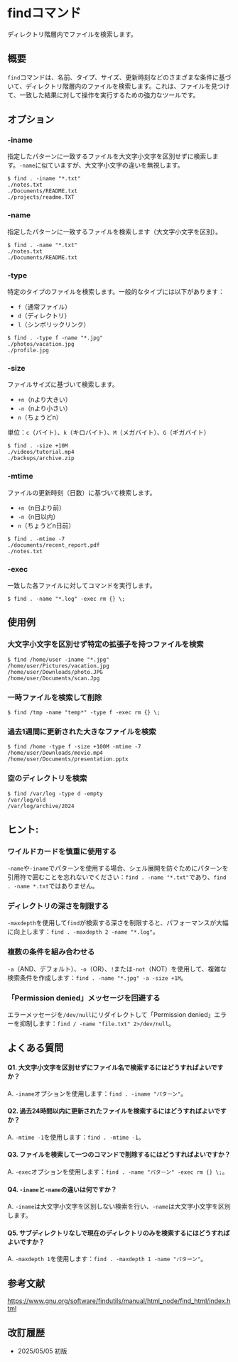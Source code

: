 # findコマンド

ディレクトリ階層内でファイルを検索します。

## 概要

`find`コマンドは、名前、タイプ、サイズ、更新時刻などのさまざまな条件に基づいて、ディレクトリ階層内のファイルを検索します。これは、ファイルを見つけて、一致した結果に対して操作を実行するための強力なツールです。

## オプション

### **-iname**

指定したパターンに一致するファイルを大文字小文字を区別せずに検索します。`-name`に似ていますが、大文字小文字の違いを無視します。

```console
$ find . -iname "*.txt"
./notes.txt
./Documents/README.txt
./projects/readme.TXT
```

### **-name**

指定したパターンに一致するファイルを検索します（大文字小文字を区別）。

```console
$ find . -name "*.txt"
./notes.txt
./Documents/README.txt
```

### **-type**

特定のタイプのファイルを検索します。一般的なタイプには以下があります：
- `f`（通常ファイル）
- `d`（ディレクトリ）
- `l`（シンボリックリンク）

```console
$ find . -type f -name "*.jpg"
./photos/vacation.jpg
./profile.jpg
```

### **-size**

ファイルサイズに基づいて検索します。
- `+n`（nより大きい）
- `-n`（nより小さい）
- `n`（ちょうどn）

単位：`c`（バイト）、`k`（キロバイト）、`M`（メガバイト）、`G`（ギガバイト）

```console
$ find . -size +10M
./videos/tutorial.mp4
./backups/archive.zip
```

### **-mtime**

ファイルの更新時刻（日数）に基づいて検索します。
- `+n`（n日より前）
- `-n`（n日以内）
- `n`（ちょうどn日前）

```console
$ find . -mtime -7
./documents/recent_report.pdf
./notes.txt
```

### **-exec**

一致した各ファイルに対してコマンドを実行します。

```console
$ find . -name "*.log" -exec rm {} \;
```

## 使用例

### 大文字小文字を区別せず特定の拡張子を持つファイルを検索

```console
$ find /home/user -iname "*.jpg"
/home/user/Pictures/vacation.jpg
/home/user/Downloads/photo.JPG
/home/user/Documents/scan.Jpg
```

### 一時ファイルを検索して削除

```console
$ find /tmp -name "temp*" -type f -exec rm {} \;
```

### 過去1週間に更新された大きなファイルを検索

```console
$ find /home -type f -size +100M -mtime -7
/home/user/Downloads/movie.mp4
/home/user/Documents/presentation.pptx
```

### 空のディレクトリを検索

```console
$ find /var/log -type d -empty
/var/log/old
/var/log/archive/2024
```

## ヒント:

### ワイルドカードを慎重に使用する

`-name`や`-iname`でパターンを使用する場合、シェル展開を防ぐためにパターンを引用符で囲むことを忘れないでください：`find . -name "*.txt"`であり、`find . -name *.txt`ではありません。

### ディレクトリの深さを制限する

`-maxdepth`を使用して`find`が検索する深さを制限すると、パフォーマンスが大幅に向上します：`find . -maxdepth 2 -name "*.log"`。

### 複数の条件を組み合わせる

`-a`（AND、デフォルト）、`-o`（OR）、`!`または`-not`（NOT）を使用して、複雑な検索条件を作成します：`find . -name "*.jpg" -a -size +1M`。

### 「Permission denied」メッセージを回避する

エラーメッセージを`/dev/null`にリダイレクトして「Permission denied」エラーを抑制します：`find / -name "file.txt" 2>/dev/null`。

## よくある質問

#### Q1. 大文字小文字を区別せずにファイル名で検索するにはどうすればよいですか？
A. `-iname`オプションを使用します：`find . -iname "パターン"`。

#### Q2. 過去24時間以内に更新されたファイルを検索するにはどうすればよいですか？
A. `-mtime -1`を使用します：`find . -mtime -1`。

#### Q3. ファイルを検索して一つのコマンドで削除するにはどうすればよいですか？
A. `-exec`オプションを使用します：`find . -name "パターン" -exec rm {} \;`。

#### Q4. `-iname`と`-name`の違いは何ですか？
A. `-iname`は大文字小文字を区別しない検索を行い、`-name`は大文字小文字を区別します。

#### Q5. サブディレクトリなしで現在のディレクトリのみを検索するにはどうすればよいですか？
A. `-maxdepth 1`を使用します：`find . -maxdepth 1 -name "パターン"`。

## 参考文献

https://www.gnu.org/software/findutils/manual/html_node/find_html/index.html

## 改訂履歴

- 2025/05/05 初版